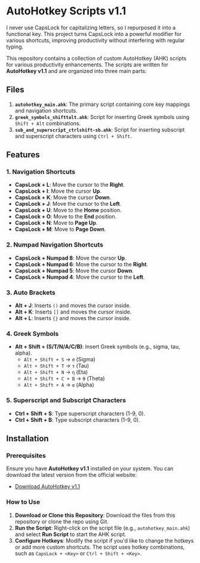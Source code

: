 # AutoHotkey Scripts v1.1
I never use CapsLock for capitalizing letters, so I repurposed it into a functional key. This project turns CapsLock into a powerful modifier for various shortcuts, improving productivity without interfering with regular typing.

This repository contains a collection of custom AutoHotkey (AHK) scripts for various productivity enhancements. The scripts are written for **AutoHotkey v1.1** and are organized into three main parts:

## Files

1. **`autohotkey_main.ahk`**: The primary script containing core key mappings and navigation shortcuts.
2. **`greek_symbols_shifttalt.ahk`**: Script for inserting Greek symbols using `Shift + Alt` combinations.
3. **`sub_and_superscript_ctrlshift-sb.ahk`**: Script for inserting subscript and superscript characters using `Ctrl + Shift`.

## Features

### 1. **Navigation Shortcuts**
- **CapsLock + L**: Move the cursor to the **Right**.
- **CapsLock + I**: Move the cursor **Up**.
- **CapsLock + K**: Move the cursor **Down**.
- **CapsLock + J**: Move the cursor to the **Left**.
- **CapsLock + U**: Move to the **Home** position.
- **CapsLock + O**: Move to the **End** position.
- **CapsLock + N**: Move to **Page Up**.
- **CapsLock + M**: Move to **Page Down**.

### 2. **Numpad Navigation Shortcuts**
- **CapsLock + Numpad 8**: Move the cursor **Up**.
- **CapsLock + Numpad 6**: Move the cursor to the **Right**.
- **CapsLock + Numpad 5**: Move the cursor **Down**.
- **CapsLock + Numpad 4**: Move the cursor to the **Left**.

### 3. **Auto Brackets**
- **Alt + J**: Inserts `()` and moves the cursor inside.
- **Alt + K**: Inserts `[]` and moves the cursor inside.
- **Alt + L**: Inserts `{}` and moves the cursor inside.

### 4. **Greek Symbols**
- **Alt + Shift + (S/T/N/A/C/B)**: Insert Greek symbols (e.g., sigma, tau, alpha).
  - `Alt + Shift + S` → `σ` (Sigma)
  - `Alt + Shift + T` → `τ` (Tau)
  - `Alt + Shift + N` → `η` (Eta)
  - `Alt + Shift + C + B` → `θ` (Theta)
  - `Alt + Shift + A` → `α` (Alpha)

### 5. **Superscript and Subscript Characters**
- **Ctrl + Shift + S**: Type superscript characters (1-9, 0).
- **Ctrl + Shift + B**: Type subscript characters (1-9, 0).

## Installation

### Prerequisites
Ensure you have **AutoHotkey v1.1** installed on your system. You can download the latest version from the official website:

- [Download AutoHotkey v1.1](https://www.autohotkey.com/download/1.1/)

### How to Use
1. **Download or Clone this Repository**: Download the files from this repository or clone the repo using Git.
2. **Run the Script**: Right-click on the script file (e.g., `autohotkey_main.ahk`) and select **Run Script** to start the AHK script.
3. **Configure Hotkeys**: Modify the script if you'd like to change the hotkeys or add more custom shortcuts. The script uses hotkey combinations, such as `CapsLock + <Key>` or `Ctrl + Shift + <Key>`.


